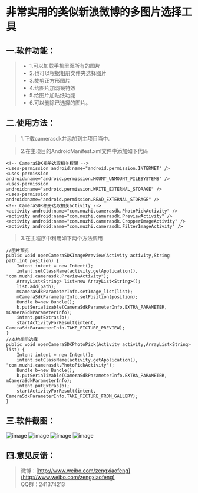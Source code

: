非常实用的类似新浪微博的多图片选择工具
===================

一.软件功能：
-------------

>  - 1.可以加载手机里面所有的图片
>  - 2.也可以根据相册文件夹选择图片
>  - 3.裁剪正方形图片
>  - 4.给图片加滤镜特效
>  - 5.给图片加贴纸功能
>  - 6.可以删除已选择的图片。

二.使用方法：
-------------
> 1.下载camerasdk并添加到主项目当中.
> 
> 

>2.在主项目的AndroidManifest.xml文件中添加如下代码
```  
<!-- CameraSDK相册选取相关权限 -->
<uses-permission android:name="android.permission.INTERNET" />
<uses-permission android:name="android.permission.MOUNT_UNMOUNT_FILESYSTEMS" />
<uses-permission android:name="android.permission.WRITE_EXTERNAL_STORAGE" />
<uses-permission android:name="android.permission.READ_EXTERNAL_STORAGE" />
<!-- CameraSDK相册选取相关activity -->
<activity android:name="com.muzhi.camerasdk.PhotoPickActivity" />
<activity android:name="com.muzhi.camerasdk.PreviewActivity" />
<activity android:name="com.muzhi.camerasdk.CropperImageActivity" />
<activity android:name="com.muzhi.camerasdk.FilterImageActivity" />
```

> 3.在主程序中利用如下两个方法调用
```   
//图片预览
public void openCameraSDKImagePreview(Activity activity,String path,int position) {
	Intent intent = new Intent(); 
	intent.setClassName(activity.getApplication(), "com.muzhi.camerasdk.PreviewActivity");  
	ArrayList<String> list=new ArrayList<String>();
	list.add(path);
	mCameraSdkParameterInfo.setImage_list(list);
	mCameraSdkParameterInfo.setPosition(position);
	Bundle b=new Bundle();
	b.putSerializable(CameraSdkParameterInfo.EXTRA_PARAMETER, mCameraSdkParameterInfo);
	intent.putExtras(b);
	startActivityForResult(intent, CameraSdkParameterInfo.TAKE_PICTURE_PREVIEW);
}
//本地相册选择
public void openCameraSDKPhotoPick(Activity activity,ArrayList<String> list) {
	Intent intent = new Intent(); 
	intent.setClassName(activity.getApplication(), "com.muzhi.camerasdk.PhotoPickActivity"); 
	Bundle b=new Bundle();
	b.putSerializable(CameraSdkParameterInfo.EXTRA_PARAMETER, mCameraSdkParameterInfo);
	intent.putExtras(b);
	startActivityForResult(intent, CameraSdkParameterInfo.TAKE_PICTURE_FROM_GALLERY);
}
```

三.软件截图：
-------------
![image](https://github.com/zxfnicholas/CameraSDK/blob/master/screenshots/1.png)
![image](https://github.com/zxfnicholas/CameraSDK/blob/master/screenshots/2.png)
![image](https://github.com/zxfnicholas/CameraSDK/blob/master/screenshots/3.png)
![image](https://github.com/zxfnicholas/CameraSDK/blob/master/screenshots/4.png)

四.意见反馈：
-------------
> 微博：[http://www.weibo.com/zengxiaofeng](http://www.weibo.com/zengxiaofeng)  
> QQ群：241374213


